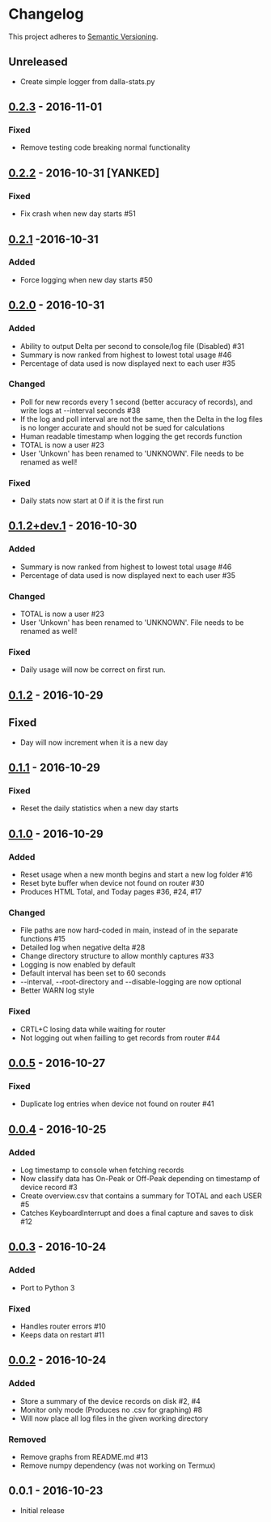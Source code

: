 # Changelog

This project adheres to [Semantic Versioning](http://semver.org/).

## Unreleased
- Create simple logger from dalla-stats.py

## [0.2.3] - 2016-11-01
### Fixed
- Remove testing code breaking normal functionality

## [0.2.2] - 2016-10-31 [YANKED]
### Fixed
- Fix crash when new day starts #51

## [0.2.1] -2016-10-31
### Added
- Force logging when new day starts #50

## [0.2.0] - 2016-10-31
### Added
- Ability to output Delta per second to console/log file (Disabled) #31
- Summary is now ranked from highest to lowest total usage #46
- Percentage of data used is now displayed next to each user #35

### Changed
- Poll for new records every 1 second (better accuracy of records), and write logs at --interval seconds #38
- If the log and poll interval are not the same, then the Delta in the log files
is no longer accurate and should not be sued for calculations
- Human readable timestamp when logging the get records function
- TOTAL is now a user #23
- User 'Unkown' has been renamed to 'UNKNOWN'. File needs to be renamed as well!

### Fixed
- Daily stats now start at 0 if it is the first run

## [0.1.2+dev.1] - 2016-10-30
### Added
- Summary is now ranked from highest to lowest total usage #46
- Percentage of data used is now displayed next to each user #35

### Changed
- TOTAL is now a user #23
- User 'Unkown' has been renamed to 'UNKNOWN'. File needs to be renamed as well!

### Fixed
- Daily usage will now be correct on first run.

## [0.1.2] - 2016-10-29
## Fixed
- Day will now increment when it is a new day

## [0.1.1] - 2016-10-29
### Fixed
- Reset the daily statistics when a new day starts

## [0.1.0] - 2016-10-29
### Added
- Reset usage when a new month begins and start a new log folder #16
- Reset byte buffer when device not found on router #30
- Produces HTML Total, and Today pages #36, #24, #17

### Changed
- File paths are now hard-coded in main, instead of in the separate functions #15
- Detailed log when negative delta #28
- Change directory structure to allow monthly captures #33
- Logging is now enabled by default
- Default interval has been set to 60 seconds
- --interval, --root-directory and --disable-logging are now optional
- Better WARN log style

### Fixed
- CRTL+C losing data while waiting for router
- Not logging out when failling to get records from router #44

## [0.0.5] - 2016-10-27
### Fixed
- Duplicate log entries when device not found on router #41

## [0.0.4] - 2016-10-25
### Added
- Log timestamp to console when fetching records
- Now classify data has On-Peak or Off-Peak depending on timestamp of device record #3
- Create overview.csv that contains a summary for TOTAL and each USER #5
- Catches KeyboardInterrupt and does a final capture and saves to disk #12

## [0.0.3] - 2016-10-24
### Added
- Port to Python 3

### Fixed
- Handles router errors #10
- Keeps data on restart #11

## [0.0.2] - 2016-10-24
### Added
- Store a summary of the device records on disk #2, #4
- Monitor only mode (Produces no .csv for graphing) #8
- Will now place all log files in the given working directory

### Removed
- Remove graphs from README.md #13
- Remove numpy dependency (was not working on Termux)

## 0.0.1 - 2016-10-23
- Initial release

[Unreleased]: https://github.com/egeldenhuys/dalla-stats/compare/v0.2.3...HEAD
[0.2.3]: https://github.com/egeldenhuys/dalla-stats/compare/v0.2.2...v0.2.3
[0.2.2]: https://github.com/egeldenhuys/dalla-stats/compare/v0.2.1...v0.2.2
[0.2.1]: https://github.com/egeldenhuys/dalla-stats/compare/v0.2.0...v0.2.1
[0.2.0]: https://github.com/egeldenhuys/dalla-stats/compare/v0.1.2...v0.2.0
[0.1.2+dev.1]: https://github.com/egeldenhuys/dalla-stats/compare/v0.1.1...v0.1.2+dev.1
[0.1.2]: https://github.com/egeldenhuys/dalla-stats/compare/v0.1.1...v0.1.2
[0.1.1]: https://github.com/egeldenhuys/dalla-stats/compare/v0.1.0...v0.1.1
[0.1.0]: https://github.com/egeldenhuys/dalla-stats/compare/v0.0.5...v0.1.0
[0.0.5]: https://github.com/egeldenhuys/dalla-stats/compare/v0.0.4...v0.0.5
[0.0.4]: https://github.com/egeldenhuys/dalla-stats/compare/v0.0.3...v0.0.4
[0.0.3]: https://github.com/egeldenhuys/dalla-stats/compare/v0.0.2...v0.0.3
[0.0.2]: https://github.com/egeldenhuys/dalla-stats/compare/v0.0.1...v0.0.2

